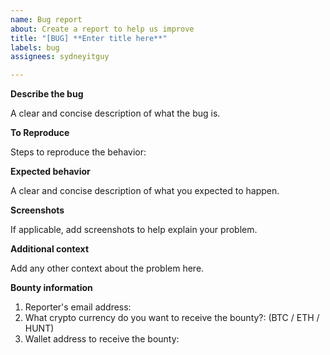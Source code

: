 ```yaml
---
name: Bug report
about: Create a report to help us improve
title: "[BUG] **Enter title here**"
labels: bug
assignees: sydneyitguy

---
```


**Describe the bug**

A clear and concise description of what the bug is.

**To Reproduce**

Steps to reproduce the behavior:

**Expected behavior**

A clear and concise description of what you expected to happen.

**Screenshots**

If applicable, add screenshots to help explain your problem.

**Additional context**

Add any other context about the problem here.

**Bounty information**
1. Reporter's email address:
2. What crypto currency do you want to receive the bounty?: (BTC / ETH / HUNT)
2. Wallet address to receive the bounty:
